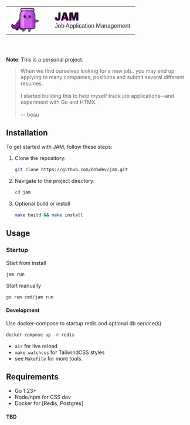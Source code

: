 
<h1>
<table width="100%" style="width:100%; border-collapse:collapse" cellspacing="0" cellpadding="0">
<tr>
<td>
 <img src="assets/img/jam.png" alt="JAM" style="float:left;width:75px;margin-right:1rem;background:#222;border-radius:50%;overflow:visible"> 
 </td>
 <td>
    <div>
    <span style="font-weight:900;text-shadow:-1px 2px #f000f0">JAM </span>
    <div style="font:normal 1rem sans-serif;align-self:bottom;">Job Application Management</div>
    </div>
    </td>
    </tr></table>
</h1>

<br style="clear:both">

__Note__: This is a personal project. 

> When we find ourselves looking for a new job.. you may end up applying to many companies, positions and submit several different resumes. <br><br>I started building this to help myself track job applications--and experiment with Go and HTMX.<br><br>-- beau



## Installation

To get started with JAM, follow these steps:

1. Clone the repository:
    ```bash
    git clone https://github.com/bhbdev/jam.git
    ```
2. Navigate to the project directory:
    ```bash
    cd jam
    ```
3. Optional build or install
    ```bash
    make build && make install
    ```

## Usage
### Startup
Start from install<br>
```bash
jam run
```

Start manually <br>
```bash
go run cmd/jam run
```

#### Development
Use docker-compose to startup redis and optional db service(s)
```bash
docker-compose up -d redis
```

- ```air``` for live reload
- ```make watchcss``` for TailwindCSS styles
- see `Makefile` for more tools.
  

## Requirements
- Go 1.23+
- Node/npm for CSS dev
- Docker for [Redis, Postgres]


#### TBD